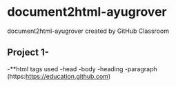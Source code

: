 # document2html-ayugrover
document2html-ayugrover created by GitHub Classroom
## Project 1-
 -**html tags used
      -head
      -body
      -heading
      -paragraph
      (https:https://education.github.com)
 
